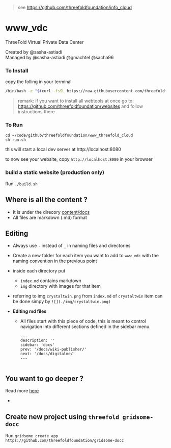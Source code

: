 > see https://github.com/threefoldfoundation/info_cloud

# www_vdc
 ThreeFold Virtual Private Data Center

Created by @sasha-astiadi
<br>
Managed by @sasha-astiadi @gmachtel @sacha96

### To Install

copy the folling in your terminal

```bash
/bin/bash -c "$(curl -fsSL https://raw.githubusercontent.com/threefoldfoundation/www_vdc/development/tools/install.sh)"
```

> remark: if you want to install all webtools at once go to: https://github.com/threefoldfoundation/websites and follow instructions there

### To Run

```
cd ~/code/github/threefoldfoundation/www_threefold_cloud
sh run.sh
```

this will start a local dev server at http://localhost:8080

to now see your website, copy ```http://localhost:8080``` in your browser

### build a static website (production only)

Run `./build.sh` 

## Where is all the content ?

- It is under the direcory [content/docs](content/docs)
- All files are markdown (.md) format

## Editing

- Always use `-` instead of `_` in naming files and directories 
- Create a new folder for each item you want to add to `www_vdc` with the naming convention in the previous point
- inside each directory put
    - `index.md` contains markdown
    - `img` directory with images for that item
- referring to img `crystaltwin.png` from `index.md` of `crystaltwin` item can be done simpy by `![](./img/crystaltwin.png)`
- **Editing md files**

  - All files start with this piece of code, this is meant to control navigation into different sections defined in the sidebar menu.

    ```
    ---
    description: ''
    sidebar: 'docs'
    prev: '/docs/wiki-publisher/'
    next: '/docs/digitalme/'
    ---


## You want to go deeper ?

Read more [here](https://docc-theme.netlify.app)

- 
## Create new project using `threefold gridsome-docc` 

Run `gridsome create app https://github.com/threefoldfoundation/gridsome-docc`
